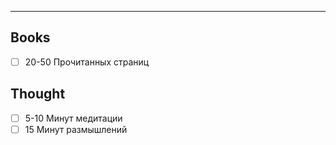 ----

## Books
- [ ] 20-50 Прочитанных страниц

## Thought
- [ ] 5-10 Минут медитации
- [ ] 15 Минут размышлений